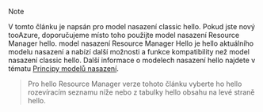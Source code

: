 > [!NOTE]
> V tomto článku je napsán pro model nasazení classic hello. Pokud jste nový tooAzure, doporučujeme místo toho použijte model nasazení Resource Manager hello. model nasazení Resource Manager Hello je hello aktuálního modelu nasazení a nabízí další možnosti a funkce kompatibility než model nasazení classic hello. Další informace o modelech nasazení hello najdete v tématu [Principy modelů nasazení](../articles/resource-manager-deployment-model.md).

> Pro hello Resource Manager verze tohoto článku vyberte ho hello rozevíracím seznamu níže nebo z tabulky hello obsahu na levé straně hello.
>
>